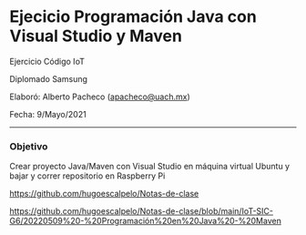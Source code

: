 # Ejecicio Programación Java con Visual Studio y Maven

Ejercicio Código IoT

Diplomado Samsung

Elaboró: Alberto Pacheco (apacheco@uach.mx)

Fecha: 9/Mayo/2021

----

### Objetivo

Crear proyecto Java/Maven con Visual Studio en máquina virtual Ubuntu y bajar y correr repositorio en Raspberry Pi

https://github.com/hugoescalpelo/Notas-de-clase

https://github.com/hugoescalpelo/Notas-de-clase/blob/main/IoT-SIC-G6/20220509%20-%20Programación%20en%20Java%20-%20Maven
